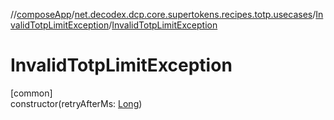 //[composeApp](../../../index.md)/[net.decodex.dcp.core.supertokens.recipes.totp.usecases](../index.md)/[InvalidTotpLimitException](index.md)/[InvalidTotpLimitException](-invalid-totp-limit-exception.md)

# InvalidTotpLimitException

[common]\
constructor(retryAfterMs: [Long](https://kotlinlang.org/api/latest/jvm/stdlib/kotlin/-long/index.html))
